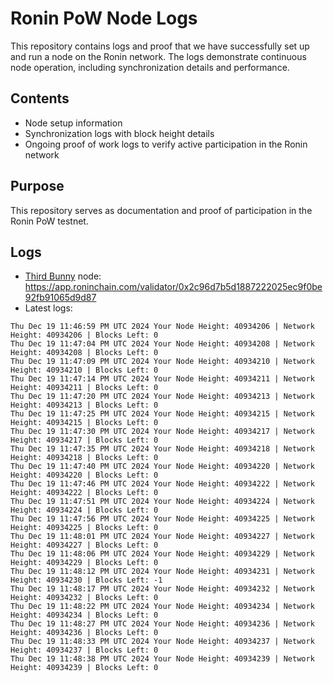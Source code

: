 # Ronin PoW Node Logs

This repository contains logs and proof that we have successfully set up and run a node on the Ronin network. The logs demonstrate continuous node operation, including synchronization details and performance.

## Contents

- Node setup information
- Synchronization logs with block height details
- Ongoing proof of work logs to verify active participation in the Ronin network

## Purpose

This repository serves as documentation and proof of participation in the Ronin PoW testnet.

## Logs

- [Third Bunny](https://thirdbunny.xyz/) node: https://app.roninchain.com/validator/0x2c96d7b5d1887222025ec9f0be92fb91065d9d87
- Latest logs:
```
Thu Dec 19 11:46:59 PM UTC 2024 Your Node Height: 40934206 | Network Height: 40934206 | Blocks Left: 0
Thu Dec 19 11:47:04 PM UTC 2024 Your Node Height: 40934208 | Network Height: 40934208 | Blocks Left: 0
Thu Dec 19 11:47:09 PM UTC 2024 Your Node Height: 40934210 | Network Height: 40934210 | Blocks Left: 0
Thu Dec 19 11:47:14 PM UTC 2024 Your Node Height: 40934211 | Network Height: 40934211 | Blocks Left: 0
Thu Dec 19 11:47:20 PM UTC 2024 Your Node Height: 40934213 | Network Height: 40934213 | Blocks Left: 0
Thu Dec 19 11:47:25 PM UTC 2024 Your Node Height: 40934215 | Network Height: 40934215 | Blocks Left: 0
Thu Dec 19 11:47:30 PM UTC 2024 Your Node Height: 40934217 | Network Height: 40934217 | Blocks Left: 0
Thu Dec 19 11:47:35 PM UTC 2024 Your Node Height: 40934218 | Network Height: 40934218 | Blocks Left: 0
Thu Dec 19 11:47:40 PM UTC 2024 Your Node Height: 40934220 | Network Height: 40934220 | Blocks Left: 0
Thu Dec 19 11:47:46 PM UTC 2024 Your Node Height: 40934222 | Network Height: 40934222 | Blocks Left: 0
Thu Dec 19 11:47:51 PM UTC 2024 Your Node Height: 40934224 | Network Height: 40934224 | Blocks Left: 0
Thu Dec 19 11:47:56 PM UTC 2024 Your Node Height: 40934225 | Network Height: 40934225 | Blocks Left: 0
Thu Dec 19 11:48:01 PM UTC 2024 Your Node Height: 40934227 | Network Height: 40934227 | Blocks Left: 0
Thu Dec 19 11:48:06 PM UTC 2024 Your Node Height: 40934229 | Network Height: 40934229 | Blocks Left: 0
Thu Dec 19 11:48:12 PM UTC 2024 Your Node Height: 40934231 | Network Height: 40934230 | Blocks Left: -1
Thu Dec 19 11:48:17 PM UTC 2024 Your Node Height: 40934232 | Network Height: 40934232 | Blocks Left: 0
Thu Dec 19 11:48:22 PM UTC 2024 Your Node Height: 40934234 | Network Height: 40934234 | Blocks Left: 0
Thu Dec 19 11:48:27 PM UTC 2024 Your Node Height: 40934236 | Network Height: 40934236 | Blocks Left: 0
Thu Dec 19 11:48:33 PM UTC 2024 Your Node Height: 40934237 | Network Height: 40934237 | Blocks Left: 0
Thu Dec 19 11:48:38 PM UTC 2024 Your Node Height: 40934239 | Network Height: 40934239 | Blocks Left: 0
```
